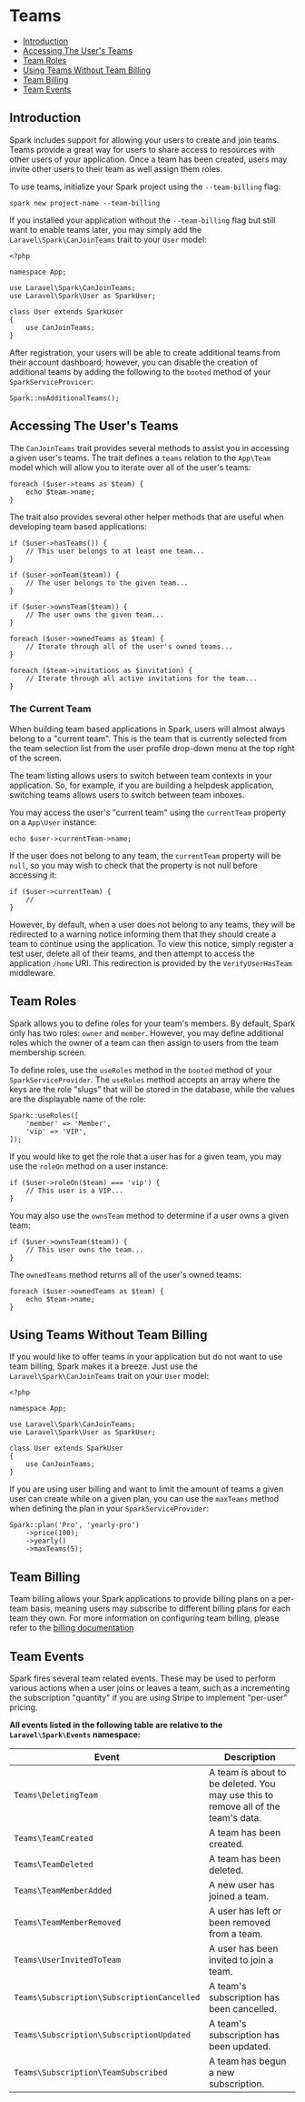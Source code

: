 # Teams

- [Introduction](#introduction)
- [Accessing The User's Teams](#accessing-the-users-teams)
- [Team Roles](#team-roles)
- [Using Teams Without Team Billing](#using-teams-without-team-billing)
- [Team Billing](#team-billing)
- [Team Events](#team-events)

<a name="introduction"></a>
## Introduction

Spark includes support for allowing your users to create and join teams. Teams provide a great way for users to share access to resources with other users of your application. Once a team has been created, users may invite other users to their team as well assign them roles.

To use teams, initialize your Spark project using the `--team-billing` flag:

    spark new project-name --team-billing

If you installed your application without the `--team-billing` flag but still want to enable teams later, you may simply add the `Laravel\Spark\CanJoinTeams` trait to your `User` model:

    <?php

    namespace App;

    use Laravel\Spark\CanJoinTeams;
    use Laravel\Spark\User as SparkUser;

    class User extends SparkUser
    {
        use CanJoinTeams;
    }

After registration, your users will be able to create additional teams from their account dashboard; however, you can disable the creation of additional teams by adding the following to the `booted` method of your `SparkServiceProvicer`:

    Spark::noAdditionalTeams();

<a name="accessing-the-users-teams"></a>
## Accessing The User's Teams

The `CanJoinTeams` trait provides several methods to assist you in accessing a given user's teams. The trait defines a `teams` relation to the `App\Team` model which will allow you to iterate over all of the user's teams:

    foreach ($user->teams as $team) {
        echo $team->name;
    }

The trait also provides several other helper methods that are useful when developing team based applications:

    if ($user->hasTeams()) {
        // This user belongs to at least one team...
    }

    if ($user->onTeam($team)) {
        // The user belongs to the given team...
    }

    if ($user->ownsTeam($team)) {
        // The user owns the given team...
    }

    foreach ($user->ownedTeams as $team) {
        // Iterate through all of the user's owned teams...
    }

    foreach ($team->invitations as $invitation) {
        // Iterate through all active invitations for the team...
    }

### The Current Team

When building team based applications in Spark, users will almost always belong to a "current team". This is the team that is currently selected from the team selection list from the user profile drop-down menu at the top right of the screen.

The team listing allows users to switch between team contexts in your application. So, for example, if you are building a helpdesk application, switching teams allows users to switch between team inboxes.

You may access the user's "current team" using the `currentTeam` property on a `App\User` instance:

    echo $user->currentTeam->name;

If the user does not belong to any team, the `currentTeam` property will be `null`, so you may wish to check that the property is not null before accessing it:

    if ($user->currentTeam) {
        //
    }

However, by default, when a user does not belong to any teams, they will be redirected to a warning notice informing them that they should create a team to continue using the application. To view this notice, simply register a test user, delete all of their teams, and then attempt to access the application `/home` URI. This redirection is provided by the `VerifyUserHasTeam` middleware.

<a name="team-roles"></a>
## Team Roles

Spark allows you to define roles for your team's members. By default, Spark only has two roles: `owner` and `member`. However, you may define additional roles which the owner of a team can then assign to users from the team membership screen.

To define roles, use the `useRoles` method in the `booted` method of your `SparkServiceProvider`. The `useRoles` method accepts an array where the keys are the role "slugs" that will be stored in the database, while the values are the displayable name of the role:

    Spark::useRoles([
        'member' => 'Member',
        'vip' => 'VIP',
    ]);

If you would like to get the role that a user has for a given team, you may use the `roleOn` method on a user instance:

    if ($user->roleOn($team) === 'vip') {
        // This user is a VIP...
    }

You may also use the `ownsTeam` method to determine if a user owns a given team:

    if ($user->ownsTeam($team)) {
        // This user owns the team...
    }

The `ownedTeams` method returns all of the user's owned teams:

    foreach ($user->ownedTeams as $team) {
        echo $team->name;
    }

<a name="using-teams-without-team-billing"></a>
## Using Teams Without Team Billing

If you would like to offer teams in your application but do not want to use team billing, Spark makes it a breeze. Just use the `Laravel\Spark\CanJoinTeams` trait on your `User` model:

    <?php

    namespace App;

    use Laravel\Spark\CanJoinTeams;
    use Laravel\Spark\User as SparkUser;

    class User extends SparkUser
    {
        use CanJoinTeams;
    }

If you are using user billing and want to limit the amount of teams a given user can create while on a given plan, you can use the `maxTeams` method when defining the plan in your `SparkServiceProvider`:

    Spark::plan('Pro', 'yearly-pro')
        ->price(100);
        ->yearly()
        ->maxTeams(5);

<a name="team-billing"></a>
## Team Billing

Team billing allows your Spark applications to provide billing plans on a per-team basis, meaning users may subscribe to different billing plans for each team they own. For more information on configuring team billing, please refer to the [billing documentation](/docs/2.0/billing#configuring-team-billing-plans)

<a name="team-events"></a>
## Team Events

Spark fires several team related events. These may be used to perform various actions when a user joins or leaves a team, such as a incrementing the subscription "quantity" if you are using Stripe to implement "per-user" pricing.

**All events listed in the following table are relative to the `Laravel\Spark\Events` namespace:**

Event  | Description
------------- | -------------
`Teams\DeletingTeam`  |  A team is about to be deleted. You may use this to remove all of the team's data.
`Teams\TeamCreated`  |  A team has been created.
`Teams\TeamDeleted`  |  A team has been deleted.
`Teams\TeamMemberAdded`  |  A new user has joined a team.
`Teams\TeamMemberRemoved`  |  A user has left or been removed from a team.
`Teams\UserInvitedToTeam`  |  A user has been invited to join a team.
`Teams\Subscription\SubscriptionCancelled`  |  A team's subscription has been cancelled.
`Teams\Subscription\SubscriptionUpdated`  |  A team's subscription has been updated.
`Teams\Subscription\TeamSubscribed`  |  A team has begun a new subscription.
